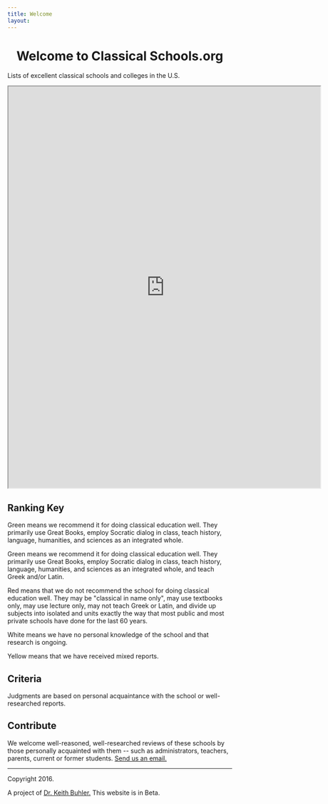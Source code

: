 ```yaml
---
title: Welcome
layout: 
---
```



<center><h1> Welcome to Classical Schools.org</h1>
</center>

Lists of excellent classical schools and colleges in the U.S.


<iframe src="https://docs.google.com/spreadsheets/d/1EfK8tTQCMRCGXG0WtnAt7QgME15Lr2N-9E9utusCG_Y/pubhtml?widget=true&amp;headers=false" height="900" width="700"></iframe>


## Ranking Key

Green means we recommend it for doing classical education well. They primarily use Great Books, employ Socratic dialog in class, teach history, language, humanities, and sciences as an integrated whole. 

Green means we recommend it for doing classical education well. They primarily use Great Books, employ Socratic dialog in class, teach history, language, humanities, and sciences as an integrated whole, and teach Greek and/or Latin.

Red means that we do not recommend the school for doing classical education well. They may be "classical in name only", may use textbooks only, may use lecture only, may not teach Greek or Latin, and divide up subjects into isolated and units exactly the way that most public and most private schools have done for the last 60 years. 

White means we have no personal knowledge of the school and that 
research is ongoing. 

Yellow means that we have received mixed reports.

## Criteria

Judgments are based on personal acquaintance with the school or well-researched reports.  

## Contribute

We welcome well-reasoned, well-researched reviews of these schools by those personally acquainted with them -- such as administrators, teachers, parents, current or former students. [Send us an email.](emailto:info@buhlerreport.com)

----

Copyright 2016. 

A project of [Dr. Keith Buhler.](http://www.keithbuhler.com/buhlerreport/classical-education) This website is in Beta. 
